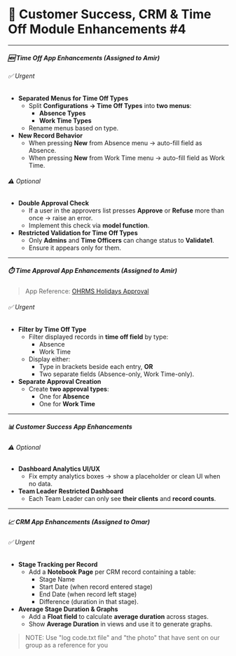 # 🚀 Customer Success, CRM & Time Off Module Enhancements #4

---

##### 🆕 Time Off App Enhancements (Assigned to **Amir**)

###### ✅ Urgent
- **Separated Menus for Time Off Types**  
  - Split **Configurations → Time Off Types** into **two menus**:  
    - **Absence Types**  
    - **Work Time Types**  
  - Rename menus based on type.  
- **New Record Behavior**  
  - When pressing **New** from Absence menu → auto-fill field as Absence.  
  - When pressing **New** from Work Time menu → auto-fill field as Work Time.  

###### ⚠️ Optional
- **Double Approval Check**  
  - If a user in the approvers list presses **Approve** or **Refuse** more than once → raise an error.  
  - Implement this check via **model function**.  
- **Restricted Validation for Time Off Types**  
  - Only **Admins** and **Time Officers** can change status to **Validate1**.  
  - Ensure it appears only for them.  

---

##### ⏱️ Time Approval App Enhancements (Assigned to **Amir**)

> App Reference: [OHRMS Holidays Approval](https://apps.odoo.com/apps/modules/18.0/ohrms_holidays_approval)

###### ✅ Urgent
- **Filter by Time Off Type**  
  - Filter displayed records in **time off field** by type:  
    - Absence  
    - Work Time  
  - Display either:  
    - Type in brackets beside each entry, **OR**  
    - Two separate fields (Absence-only, Work Time-only).  
- **Separate Approval Creation**  
  - Create **two approval types**:  
    - One for **Absence**  
    - One for **Work Time**  

---

##### 📊 Customer Success App Enhancements

###### ⚠️ Optional
- **Dashboard Analytics UI/UX**  
  - Fix empty analytics boxes → show a placeholder or clean UI when no data.  
- **Team Leader Restricted Dashboard**  
  - Each Team Leader can only see **their clients** and **record counts**.  

---

##### 📈 CRM App Enhancements (Assigned to **Omar**)

###### ✅ Urgent
- **Stage Tracking per Record**  
  - Add a **Notebook Page** per CRM record containing a table:  
    - Stage Name  
    - Start Date (when record entered stage)  
    - End Date (when record left stage)  
    - Difference (duration in that stage).  
- **Average Stage Duration & Graphs**  
  - Add a **Float field** to calculate **average duration** across stages.  
  - Show **Average Duration** in views and use it to generate graphs.  

> NOTE: Use "log code.txt file" and "the photo" that have sent on our group as a reference for you